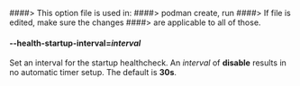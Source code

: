 ####> This option file is used in:
####> podman create, run
####> If file is edited, make sure the changes
####> are applicable to all of those.

#### **--health-startup-interval**=_interval_

Set an interval for the startup healthcheck. An _interval_ of **disable** results in no automatic timer setup. The default is **30s**.
